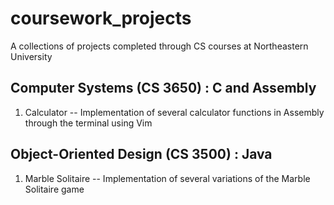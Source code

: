 # coursework_projects

A collections of projects completed through CS courses at Northeastern University 

## Computer Systems (CS 3650) : C and Assembly

1. Calculator -- Implementation of several calculator functions in Assembly through the terminal using Vim


## Object-Oriented Design (CS 3500) : Java

1. Marble Solitaire -- Implementation of several variations of the Marble Solitaire game 

